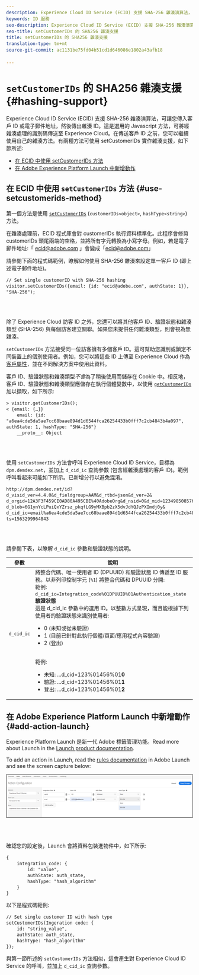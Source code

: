 ```yaml
---
description: Experience Cloud ID Service (ECID) 支援 SHA-256 雜湊演算法，可讓您傳入客戶 ID 或電子郵件地址，然後傳出雜湊 ID。這是選用的 Javascript 方法，可將經雜湊處理的識別碼傳送至 Experience Cloud。在傳送客戶 ID 之前，您可以繼續使用自己的雜湊方法。
keywords: ID 服務
seo-description: Experience Cloud ID Service (ECID) 支援 SHA-256 雜湊演算法，可讓您傳入客戶 ID 或電子郵件地址，然後傳出雜湊 ID。這是選用的 Javascript 方法，可將經雜湊處理的識別碼傳送至 Experience Cloud。在傳送客戶 ID 之前，您可以繼續使用自己的雜湊方法。
seo-title: setCustomerIDs 的 SHA256 雜湊支援
title: setCustomerIDs 的 SHA256 雜湊支援
translation-type: tm+mt
source-git-commit: ac1131be75fd04b51cd1d646086e1802a43afb18

---
```



# `setCustomerIDs` 的 SHA256 雜湊支援 {#hashing-support}

Experience Cloud ID Service (ECID) 支援 SHA-256 雜湊演算法，可讓您傳入客戶 ID 或電子郵件地址，然後傳出雜湊 ID。這是選用的 Javascript 方法，可將經雜湊處理的識別碼傳送至 Experience Cloud。在傳送客戶 ID 之前，您可以繼續使用自己的雜湊方法。有兩種方法可使用 setCustomerIDs 實作雜湊支援，如下節所述:

* [在 ECID 中使用 setCustomerIDs 方法](/help/reference/hashing-support.md#use-setcustomerids-method)
* [在 Adobe Experience Platform Launch 中新增動作](/help/reference/hashing-support.md#add-action-launch)

## 在 ECID 中使用 `setCustomerIDs` 方法 {#use-setcustomerids-method}

第一個方法是使用 [`setCustomerIDs`](/help/library/get-set/setcustomerids.md) (`customerIDs<object>`, `hashType<string>`) 方法。

在雜湊處理前，ECID 程式庫會對 customerIDs 執行資料標準化。此程序會修剪 customerIDs 頭尾兩端的空格，並將所有字元轉換為小寫字母。例如，若是電子郵件地址:「 ecid@adobe.com 」會變成「ecid@adobe.com」

請參閱下面的程式碼範例，瞭解如何使用 SHA-256 雜湊來設定單一客戶 ID (即上述電子郵件地址)。

```
// Set single customerID with SHA-256 hashing
visitor.setCustomerIDs({email: {id: "ecid@adobe.com", authState: 1}}, "SHA-256");
```

<br> 

除了 Experience Cloud 訪客 ID 之外，您還可以將其他客戶 ID、驗證狀態和雜湊類型 (SHA-256) 與每個訪客建立關聯。如果您未提供任何雜湊類型，則會視為無雜湊。

`setCustomerIDs` 方法接受同一位訪客擁有多個客戶 ID。這可幫助您識別或鎖定不同裝置上的個別使用者。例如，您可以將這些 ID 上傳至 Experience Cloud 作為[客戶屬性](https://docs.adobe.com/content/help/en/core-services/interface/customer-attributes/attributes.html)，並在不同解決方案中使用此資料。

客戶 ID、驗證狀態和雜湊類型&#x200B;*不會*&#x200B;為了稍後使用而儲存在 Cookie 中。相反地，客戶 ID、驗證狀態和雜湊類型應儲存在執行個體變數中，以使用 [`getCustomerIDs`](/help/library/get-set/getcustomerids.md) 加以擷取，如下所示:

```
> visitor.getCustomerIDs();
< {email: {…}}
    email: {id: "a6ea4cde5da5ae7cc68baae894d1d6544fca26254433b0fff7c2cb4843b4a097", authState: 1, hashType: "SHA-256"}
    __proto__: Object
```

<br> 

使用 `setCustomerIDs` 方法會呼叫 Experience Cloud ID Service，目標為 `dpm.demdex.net`，並加上 `d_cid_ic` 查詢參數 (包含經雜湊處理的客戶 ID)。範例呼叫看起來可能如下所示。已新增分行以避免混淆。

```
http://dpm.demdex.net/id?d_visid_ver=4.4.0&d_fieldgroup=AAM&d_rtbd=json&d_ver=2&
d_orgid=12A3F3F459CE0AD80A495CBE%40AdobeOrg&d_nsid=0&d_mid=12349850857640731290890207735189050123&
d_blob=6G1ynYcLPuiQxYZrsz_pkqfLG9yMXBpb2zX5dvJdYQJzPXImdj0y&
d_cid_ic=email%a6ea4cde5da5ae7cc68baae894d1d6544fca26254433b0fff7c2cb4843b4a097%011&
ts=1563299964843
```

<br> 

請參閱下表，以瞭解 `d_cid_ic` 參數和驗證狀態的說明。

| 參數 | 說明 |
|------------|----------|
| `d_cid_ic` | 將整合代碼、唯一使用者 ID (DPUUID) 和驗證狀態 ID 傳遞至 ID 服務。以非列印控制字元 (<code>%1</code>) 將整合代碼和 DPUUID 分開: <br> 範例: <code>d_cid_ic=Integration_code%01DPUUID%01Authentication_state</code> <br> <b>驗證狀態</b> <br> 這是 d_cid_ic 參數中的選用 ID。以整數方式呈現，而且能根據下列使用者的驗證狀態來識別使用者: <br> <ul><li>0 (未知或從未驗證)</li><li>1 (目前已針對此執行個體/頁面/應用程式內容驗證)</li><li>2 (登出)</li></ul> <br> 範例: <br> <ul><li>未知: ...d_cid=123%01456%01<b>0</b></li><li>驗證: ...d_cid=123%01456%01<b>1</b></li><li>登出: ...d_cid=123%01456%01<b>2</b></li></ul> |

## 在 Adobe Experience Platform Launch 中新增動作 {#add-action-launch}

Experience Platform Launch 是新一代 Adobe 標籤管理功能。Read more about Launch in the [Launch product documentation](https://docs.adobe.com/content/help/en/launch/using/overview.html).

To add an action in Launch, read the [rules documentation](https://docs.adobe.com/help/en/launch/using/reference/manage-resources/rules.html) in Adobe Launch and see the screen capture below:

![](/help/reference/assets/hashing-support.png)

<br> 

確認您的設定後，Launch 會將資料包裝進物件中，如下所示:

```
{
    integration_code: {
        id: "value",
        authState: auth_state,
        hashType: "hash_algorithm"
    }
}
```

以下是程式碼範例:

```
// Set single customer ID with hash type
setCustomerIDs(Ingeration code: {
    id: "string_value",
    authState: auth_state,
    hashType: "hash_algorithm"
});
```

與第一節所述的 `setCustomerIDs` 方法相似，這會產生對 Experience Cloud ID Service 的呼叫，並加上 `d_cid_ic` 查詢參數。